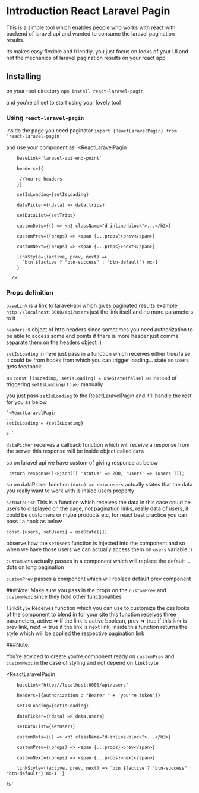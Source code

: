 # Introduction React Laravel Pagin

This is a simple tool which enables people who works with react with backend of laravel api and wanted to consume the laravel pagination results.

Its makes easy flexible and friendly, you just focus on looks of your UI and not the mechanics of laravel pagination results on your react app

## Installing

on your root directory
`npm install react-laravel-pagin`

and you're all set to start using your lovely tool

### Using `react-laravel-pagin`

inside the page you need paginator
`import {ReactLaravelPagin} from 'react-laravel-pagin'`

and use your component as
`<ReactLaravelPagin

        baseLink=`laravel-api-end-point`

        headers={{
             ...
         //You're headers
        }}

        setIsLoading={setIsLoading}

        dataPicker={(data) => data.trips}

        setDataList={setTrips}

        customDots={() => <h3 className="d-inline-block">...</h3>}

        customPrev={(props) => <span {...props}>prev</span>}

        customNext={(props) => <span {...props}>next</span>}

        linkStyle={(active, prev, next) =>
          `btn ${active ? "btn-success" : "btn-default"} mx-1`
        }

      />`

### Props definition

`baseLink` is a link to laravel-api which gives paginated results example `http://localhost:8000/api/users` just the link itself and no more parameters to it

`headers` is object of http headers since sometimes you need authorization to be able to access some end points
if there is more header just comma separate them on the headers object :)

`setIsLoading` in here just pass in a function which receives either true/false it could be from hooks from which you can trigger loading... state so users gets feedback

as `const [isLoading, setIsLoading] = useState(false)` so instead of triggering `setIsLoading(true)` manually

you just pass `setIsLoading` to the ReactLaravelPagin and it'll handle the rest for you as below

    `<ReactLaravelPagin
    ...
    setIsLoading = {setIsLoading}

    > `

`dataPicker` receives a callback function which will receive a response from the server this response will be inside object called `data`

so on laravel api we have custom of giving response as below

` return response()->json(([ 'status' => 200, 'users' => $users ]));`

so on dataPicker function `(data) => data.users` actually states that the data you really want to work with is inside users property

`setDataList` This is a function which receives the data in this case could be users to displayed on the page, not pagination links, really data of users, it could be customers or mybe products etc, for react best practice you can pass i a hook as below

`const [users, setUsers] = useState([])`

observe how the `setUsers` function is injected into the component and so when we have those users we can actually access them on `users` variable :)

`customDots` actually passes in a component which will replace the default ... dots on long pagination

`customPrev` passes a component which will replace default prev component

###Note:
Make sure you pass in the props on the `customPrev` and `customNext` since they hold other functionalities

`linkStyle` Receives function which you can use to customize the css looks of the component to blend in for your site
this function receives three parameters, active => if the link is active boolean, prev => true if this link is prev link, next => true if the link is next link,
inside this function returns the style which will be applied the respective pagination link

###Note:

You're adviced to create you're component ready on `customPrev` and `customNext` in the case of styling and not depend on `linkStyle`

<ReactLaravelPagin

        baseLink="http://localhost:8000/api/users"

        headers={{Authorization : "Bearer " + 'you're token'}}

        setIsLoading={setIsLoading}

        dataPicker={(data) => data.users}

        setDataList={setUsers}

        customDots={() => <h3 className="d-inline-block">...</h3>}

        customPrev={(props) => <span {...props}>prev</span>}

        customNext={(props) => <span {...props}>next</span>}

        linkStyle={(active, prev, next) => `btn ${active ? "btn-success" : "btn-default"} mx-1` }

/>`
